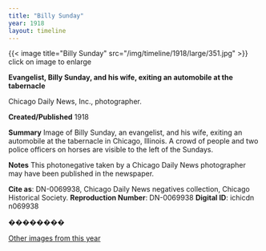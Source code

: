 ```yaml
---
title: "Billy Sunday"
year: 1918
layout: timeline
---
```


{{< image title="Billy Sunday" src="/img/timeline/1918/large/351.jpg" >}}
click on image to enlarge

__**Evangelist, Billy Sunday, and his wife, exiting an automobile at the tabernacle**__

Chicago Daily News, Inc., photographer.

**Created/Published**
1918

**Summary**
Image of Billy Sunday, an evangelist, and his wife, exiting an automobile at the tabernacle in Chicago, Illinois. A crowd of people and two police officers on horses are visible to the left of the Sundays.

**Notes**
This photonegative taken by a Chicago Daily News photographer may have been published in the newspaper.

__Cite as__: DN-0069938, Chicago Daily News negatives collection, Chicago Historical Society.
__Reproduction Number__: DN-0069938
__Digital ID__: ichicdn n069938

��������  

[Other images from this year](/historical/timeline/1918)